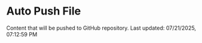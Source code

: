 # Auto Push File

Content that will be pushed to GitHub repository.
Last updated: 07/21/2025, 07:12:59 PM